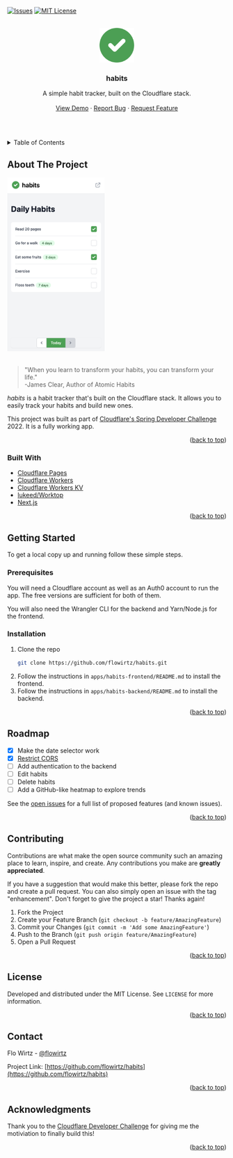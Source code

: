 <!-- Based on https://github.com/othneildrew/Best-README-Template -->

<div id="top"></div>

<!-- PROJECT SHIELDS -->

[![Issues][issues-shield]][issues-url]
[![MIT License][license-shield]][license-url]

<!-- PROJECT LOGO -->
<br />
<div align="center">
  <a href="https://github.com/flowirtz/habits">
    <img src="./images/logo.png" alt="Logo" width="80" height="80">
  </a>

<h3 align="center">habits</h3>

  <p align="center">
    A simple habit tracker, built on the Cloudflare stack.
    <br />
    <!-- <a href="https://github.com/flowirtz/habits"><strong>Explore the docs »</strong></a> -->
    <!-- <br /> -->
    <br />
    <a href="https://habits.flowirtz.dev/">View Demo</a>
    ·
    <a href="https://github.com/flowirtz/habits/issues">Report Bug</a>
    ·
    <a href="https://github.com/flowirtz/habits/issues">Request Feature</a>
  </p>
</div>

<br /><br />

<!-- TABLE OF CONTENTS -->
<details>
  <summary>Table of Contents</summary>
  <ol>
    <li>
      <a href="#about-the-project">About The Project</a>
      <ul>
        <li><a href="#built-with">Built With</a></li>
      </ul>
    </li>
    <li>
      <a href="#getting-started">Getting Started</a>
      <ul>
        <li><a href="#prerequisites">Prerequisites</a></li>
        <li><a href="#installation">Installation</a></li>
      </ul>
    </li>
    <li><a href="#roadmap">Roadmap</a></li>
    <li><a href="#contributing">Contributing</a></li>
    <li><a href="#license">License</a></li>
    <li><a href="#contact">Contact</a></li>
    <li><a href="#acknowledgments">Acknowledgments</a></li>
  </ol>
</details>

<!-- ABOUT THE PROJECT -->

## About The Project

<img src="./images/app-screenshot.png" alt="Screenshot of the Habits app" height="400"/> <br /><br />

> "When you learn to transform your habits, you can transform your life."
> <br />
> -James Clear, Author of Atomic Habits

_habits_ is a habit tracker that's built on the Cloudflare stack. It allows you to easily track your habits and build new ones.

This project was built as part of [Cloudflare's Spring Developer Challenge](https://challenge.developers.cloudflare.com/) 2022. It is a fully working app.

<p align="right">(<a href="#top">back to top</a>)</p>

### Built With

- [Cloudflare Pages](https://pages.cloudflare.com/)
- [Cloudflare Workers](https://workers.cloudflare.com/)
- [Cloudflare Workers KV](https://developers.cloudflare.com/workers/learning/how-kv-works/)
- [lukeed/Worktop](https://github.com/lukeed/worktop)
- [Next.js](https://nextjs.org/)

<p align="right">(<a href="#top">back to top</a>)</p>

<!-- GETTING STARTED -->

## Getting Started

To get a local copy up and running follow these simple steps.

### Prerequisites

You will need a Cloudflare account as well as an Auth0 account to run the app. The free versions are sufficient for both of them.

You will also need the Wrangler CLI for the backend and Yarn/Node.js for the frontend.

### Installation

1. Clone the repo
   ```sh
   git clone https://github.com/flowirtz/habits.git
   ```
2. Follow the instructions in `apps/habits-frontend/README.md` to install the frontend.
3. Follow the instructions in `apps/habits-backend/README.md` to install the backend.

<p align="right">(<a href="#top">back to top</a>)</p>

<!-- ROADMAP -->

## Roadmap

- [x] Make the date selector work
- [x] [Restrict CORS](https://github.com/flowirtz/habits/issues/1)
- [ ] Add authentication to the backend
- [ ] Edit habits
- [ ] Delete habits
- [ ] Add a GitHub-like heatmap to explore trends

See the [open issues](https://github.com/flowirtz/habits/issues) for a full list of proposed features (and known issues).

<p align="right">(<a href="#top">back to top</a>)</p>

<!-- CONTRIBUTING -->

## Contributing

Contributions are what make the open source community such an amazing place to learn, inspire, and create. Any contributions you make are **greatly appreciated**.

If you have a suggestion that would make this better, please fork the repo and create a pull request. You can also simply open an issue with the tag "enhancement".
Don't forget to give the project a star! Thanks again!

1. Fork the Project
2. Create your Feature Branch (`git checkout -b feature/AmazingFeature`)
3. Commit your Changes (`git commit -m 'Add some AmazingFeature'`)
4. Push to the Branch (`git push origin feature/AmazingFeature`)
5. Open a Pull Request

<p align="right">(<a href="#top">back to top</a>)</p>

<!-- LICENSE -->

## License

Developed and distributed under the MIT License. See `LICENSE` for more information.

<p align="right">(<a href="#top">back to top</a>)</p>

<!-- CONTACT -->

## Contact

Flo Wirtz - [@flowirtz](https://twitter.com/flowirtz)

Project Link: [https://github.com/flowirtz/habits](https://github.com/flowirtz/habits)

<p align="right">(<a href="#top">back to top</a>)</p>

<!-- ACKNOWLEDGMENTS -->

## Acknowledgments

Thank you to the [Cloudflare Developer Challenge](https://challenge.developers.cloudflare.com/) for giving me the motiviation to finally build this!

<p align="right">(<a href="#top">back to top</a>)</p>

<!-- MARKDOWN LINKS & IMAGES -->
<!-- https://www.markdownguide.org/basic-syntax/#reference-style-links -->

[contributors-shield]: https://img.shields.io/github/contributors/flowirtz/habits.svg?style=for-the-badge
[contributors-url]: https://github.com/flowirtz/habits/graphs/contributors
[forks-shield]: https://img.shields.io/github/forks/flowirtz/habits.svg?style=for-the-badge
[forks-url]: https://github.com/flowirtz/habits/network/members
[stars-shield]: https://img.shields.io/github/stars/flowirtz/habits.svg?style=for-the-badge
[stars-url]: https://github.com/flowirtz/habits/stargazers
[issues-shield]: https://img.shields.io/github/issues/flowirtz/habits.svg?style=for-the-badge
[issues-url]: https://github.com/flowirtz/habits/issues
[license-shield]: https://img.shields.io/github/license/flowirtz/habits.svg?style=for-the-badge
[license-url]: https://github.com/flowirtz/habits/blob/master/LICENSE.txt
[linkedin-shield]: https://img.shields.io/badge/-LinkedIn-black.svg?style=for-the-badge&logo=linkedin&colorB=555
[product-screenshot]: images/screenshot.png
